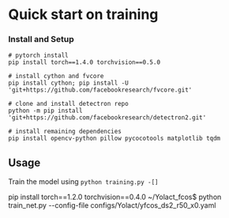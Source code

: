 # Quick start on training 

### Install and Setup

```
# pytorch install
pip install torch==1.4.0 torchvision==0.5.0

# install cython and fvcore
pip install cython; pip install -U 'git+https://github.com/facebookresearch/fvcore.git' 

# clone and install detectron repo 
python -m pip install 'git+https://github.com/facebookresearch/detectron2.git'

# install remaining dependencies
pip install opencv-python pillow pycocotools matplotlib tqdm
```

## Usage

Train the model using `python training.py -[] `

pip install torch==1.2.0 torchvision==0.4.0
~/Yolact_fcos$ python train_net.py --config-file configs/Yolact/yfcos_ds2_r50_x0.yaml